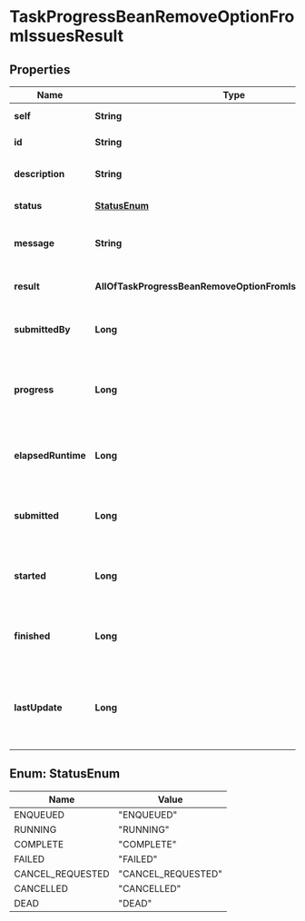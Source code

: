 # TaskProgressBeanRemoveOptionFromIssuesResult

## Properties
Name | Type | Description | Notes
------------ | ------------- | ------------- | -------------
**self** | **String** | The URL of the task. | 
**id** | **String** | The ID of the task. | 
**description** | **String** | The description of the task. |  [optional]
**status** | [**StatusEnum**](#StatusEnum) | The status of the task. | 
**message** | **String** | Information about the progress of the task. |  [optional]
**result** | **AllOfTaskProgressBeanRemoveOptionFromIssuesResultResult** | The result of the task execution. |  [optional]
**submittedBy** | **Long** | The ID of the user who submitted the task. | 
**progress** | **Long** | The progress of the task, as a percentage complete. | 
**elapsedRuntime** | **Long** | The execution time of the task, in milliseconds. | 
**submitted** | **Long** | A timestamp recording when the task was submitted. | 
**started** | **Long** | A timestamp recording when the task was started. |  [optional]
**finished** | **Long** | A timestamp recording when the task was finished. |  [optional]
**lastUpdate** | **Long** | A timestamp recording when the task progress was last updated. | 

<a name="StatusEnum"></a>
## Enum: StatusEnum
Name | Value
---- | -----
ENQUEUED | &quot;ENQUEUED&quot;
RUNNING | &quot;RUNNING&quot;
COMPLETE | &quot;COMPLETE&quot;
FAILED | &quot;FAILED&quot;
CANCEL_REQUESTED | &quot;CANCEL_REQUESTED&quot;
CANCELLED | &quot;CANCELLED&quot;
DEAD | &quot;DEAD&quot;
